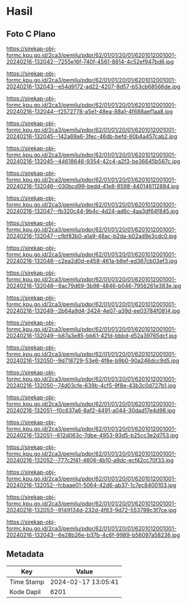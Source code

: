 # Hasil

## Foto C Plano

https://sirekap-obj-formc.kpu.go.id/2ca3/pemilu/pdpr/62/01/01/20/01/6201012001001-20240216-132042--7255e16f-740f-4561-8914-4c52ef947bd6.jpg

https://sirekap-obj-formc.kpu.go.id/2ca3/pemilu/pdpr/62/01/01/20/01/6201012001001-20240216-132043--e54d9172-ad22-4207-8d57-b53cb68566de.jpg

https://sirekap-obj-formc.kpu.go.id/2ca3/pemilu/pdpr/62/01/01/20/01/6201012001001-20240216-132044--f2572778-a5e1-48ea-88a1-4f688aef1aa8.jpg

https://sirekap-obj-formc.kpu.go.id/2ca3/pemilu/pdpr/62/01/01/20/01/6201012001001-20240216-132045--142a69a6-3fec-46db-befd-60b4a457cab2.jpg

https://sirekap-obj-formc.kpu.go.id/2ca3/pemilu/pdpr/62/01/01/20/01/6201012001001-20240216-132045--44618646-9354-42c4-a2f3-be36645b567c.jpg

https://sirekap-obj-formc.kpu.go.id/2ca3/pemilu/pdpr/62/01/01/20/01/6201012001001-20240216-132046--030bcd99-bedd-41e8-8598-440146112884.jpg

https://sirekap-obj-formc.kpu.go.id/2ca3/pemilu/pdpr/62/01/01/20/01/6201012001001-20240216-132047--fb320c44-9b4c-4d24-ad6c-4aa3df64f845.jpg

https://sirekap-obj-formc.kpu.go.id/2ca3/pemilu/pdpr/62/01/01/20/01/6201012001001-20240216-132047--cfbf83b0-a1a9-48ac-b2da-b02ad9e3cdc0.jpg

https://sirekap-obj-formc.kpu.go.id/2ca3/pemilu/pdpr/62/01/01/20/01/6201012001001-20240216-132048--c2ea2d0d-e458-461a-b8ef-ed367cb03ef3.jpg

https://sirekap-obj-formc.kpu.go.id/2ca3/pemilu/pdpr/62/01/01/20/01/6201012001001-20240216-132048--9ac79d69-3b98-4846-b046-7956261e383e.jpg

https://sirekap-obj-formc.kpu.go.id/2ca3/pemilu/pdpr/62/01/01/20/01/6201012001001-20240216-132049--2b64a9d4-3424-4e07-a39d-ee03784f0814.jpg

https://sirekap-obj-formc.kpu.go.id/2ca3/pemilu/pdpr/62/01/01/20/01/6201012001001-20240216-132049--b87a3e85-bb61-42fd-bbbd-d52a39765dcf.jpg

https://sirekap-obj-formc.kpu.go.id/2ca3/pemilu/pdpr/62/01/01/20/01/6201012001001-20240216-132050--9d718729-53e6-4f8e-b9b0-90a246dcc9d5.jpg

https://sirekap-obj-formc.kpu.go.id/2ca3/pemilu/pdpr/62/01/01/20/01/6201012001001-20240216-132050--74d03cfe-639b-4cf5-9f8e-43b3c0d727b1.jpg

https://sirekap-obj-formc.kpu.go.id/2ca3/pemilu/pdpr/62/01/01/20/01/6201012001001-20240216-132051--f0c637a6-8af2-4491-a044-30dad17e4d98.jpg

https://sirekap-obj-formc.kpu.go.id/2ca3/pemilu/pdpr/62/01/01/20/01/6201012001001-20240216-132051--612d063c-7dbe-4953-93d5-b25cc3e2d753.jpg

https://sirekap-obj-formc.kpu.go.id/2ca3/pemilu/pdpr/62/01/01/20/01/6201012001001-20240216-132052--777c2f41-4606-4b10-a9dc-ecf42cc70f33.jpg

https://sirekap-obj-formc.kpu.go.id/2ca3/pemilu/pdpr/62/01/01/20/01/6201012001001-20240216-132052--fcbaae01-5064-42d6-ab37-1c7ec8400103.jpg

https://sirekap-obj-formc.kpu.go.id/2ca3/pemilu/pdpr/62/01/01/20/01/6201012001001-20240216-132053--9149134d-232d-4f63-9d72-553799c3f7ce.jpg

https://sirekap-obj-formc.kpu.go.id/2ca3/pemilu/pdpr/62/01/01/20/01/6201012001001-20240216-132043--6e28b26e-b37b-4c6f-9989-b56097a58236.jpg


## Metadata

| Key        | Value               |
| ---------- | ------------------- |
| Time Stamp | 2024-02-17 13:05:41 |
| Kode Dapil | 6201                |



